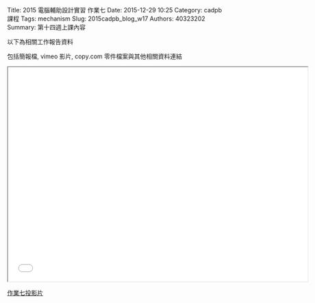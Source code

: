 Title: 2015 電腦輔助設計實習 作業七
Date: 2015-12-29 10:25
Category: cadpb 課程
Tags: mechanism
Slug: 2015cadpb_blog_w17
Authors: 40323202
Summary: 第十四週上課內容

以下為相關工作報告資料

包括簡報檔, vimeo 影片, copy.com 零件檔案與其他相關資料連結

<iframe src="cadp_w17_lecture.html" width="700" height="500"></iframe>

<p><a href="cadp_w17_lecture.html" target="_blank">作業七投影片</a></p>






